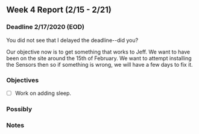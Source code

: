 ## Week 4 Report (2/15 - 2/21)

### Deadline 2/17/2020 (EOD)

You did not see that I delayed the deadline--did you?



Our objective now is to get something that works to Jeff. We want to have been on the site around the 15th of February. We want to attempt installing the Sensors then so if something is wrong, we will have a few days to fix it.



### Objectives

- [ ] Work on adding sleep.


### Possibly



### Notes



